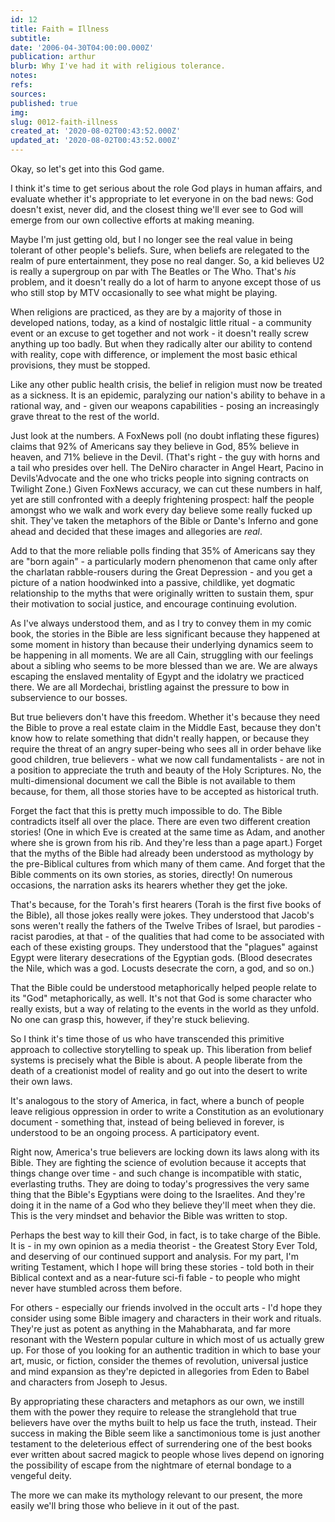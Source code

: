```yaml
---
id: 12
title: Faith = Illness
subtitle: 
date: '2006-04-30T04:00:00.000Z'
publication: arthur
blurb: Why I've had it with religious tolerance.
notes: 
refs: 
sources: 
published: true
img: 
slug: 0012-faith-illness
created_at: '2020-08-02T00:43:52.000Z'
updated_at: '2020-08-02T00:43:52.000Z'
---
```

Okay, so let's get into this God game.

I think it's time to get serious about the role God plays in human affairs, and evaluate whether it's appropriate to let everyone in on the bad news: God doesn't exist, never did, and the closest thing we'll ever see to God will emerge from our own collective efforts at making meaning.

Maybe I'm just getting old, but I no longer see the real value in being tolerant of other people's beliefs. Sure, when beliefs are relegated to the realm of pure entertainment, they pose no real danger. So, a kid believes U2 is really a supergroup on par with The Beatles or The Who. That's *his* problem, and it doesn't really do a lot of harm to anyone except those of us who still stop by MTV occasionally to see what might be playing.

When religions are practiced, as they are by a majority of those in developed nations, today, as a kind of nostalgic little ritual - a community event or an excuse to get together and not work - it doesn't really screw anything up too badly. But when they radically alter our ability to contend with reality, cope with difference, or implement the most basic ethical provisions, they must be stopped.

Like any other public health crisis, the belief in religion must now be treated as a sickness. It is an epidemic, paralyzing our nation's ability to behave in a rational way, and - given our weapons capabilities - posing an increasingly grave threat to the rest of the world.

Just look at the numbers. A FoxNews poll (no doubt inflating these figures) claims that 92% of Americans say they believe in God, 85% believe in heaven, and 71% believe in the Devil. (That's right - the guy with horns and a tail who presides over hell. The DeNiro character in Angel Heart, Pacino in Devils'Advocate and the one who tricks people into signing contracts on Twilight Zone.) Given FoxNews accuracy, we can cut these numbers in half, yet are still confronted with a deeply frightening prospect: half the people amongst who we walk and work every day believe some really fucked up shit. They've taken the metaphors of the Bible or Dante's Inferno and gone ahead and decided that these images and allegories are *real*.

Add to that the more reliable polls finding that 35% of Americans say they are "born again" - a particularly modern phenomenon that came only after the charlatan rabble-rousers during the Great Depression - and you get a picture of a nation hoodwinked into a passive, childlike, yet dogmatic relationship to the myths that were originally written to sustain them, spur their motivation to social justice, and encourage continuing evolution.

As I've always understood them, and as I try to convey them in my comic book, the stories in the Bible are less significant because they happened at some moment in history than because their underlying dynamics seem to be happening in all moments. We are all Cain, struggling with our feelings about a sibling who seems to be more blessed than we are. We are always escaping the enslaved mentality of Egypt and the idolatry we practiced there. We are all Mordechai, bristling against the pressure to bow in subservience to our bosses.

But true believers don't have this freedom. Whether it's because they need the Bible to prove a real estate claim in the Middle East, because they don't know how to relate something that didn't really happen, or because they require the threat of an angry super-being who sees all in order behave like good children, true believers - what we now call fundamentalists - are not in a position to appreciate the truth and beauty of the Holy Scriptures. No, the multi-dimensional document we call the Bible is not available to them because, for them, all those stories have to be accepted as historical truth.

Forget the fact that this is pretty much impossible to do. The Bible contradicts itself all over the place. There are even two different creation stories! (One in which Eve is created at the same time as Adam, and another where she is grown from his rib. And they're less than a page apart.) Forget that the myths of the Bible had already been understood as mythology by the pre-Biblical cultures from which many of them came. And forget that the Bible comments on its own stories, as stories, directly! On numerous occasions, the narration asks its hearers whether they get the joke.

That's because, for the Torah's first hearers (Torah is the first five books of the Bible), all those jokes really were jokes. They understood that Jacob's sons weren't really the fathers of the Twelve Tribes of Israel, but parodies - racist parodies, at that - of the qualities that had come to be associated with each of these existing groups. They understood that the "plagues" against Egypt were literary desecrations of the Egyptian gods. (Blood desecrates the Nile, which was a god. Locusts desecrate the corn, a god, and so on.)

That the Bible could be understood metaphorically helped people relate to its "God" metaphorically, as well. It's not that God is some character who really exists, but a way of relating to the events in the world as they unfold. No one can grasp this, however, if they're stuck believing.

So I think it's time those of us who have transcended this primitive approach to collective storytelling to speak up. This liberation from belief systems is precisely what the Bible is about. A people liberate from the death of a creationist model of reality and go out into the desert to write their own laws.

It's analogous to the story of America, in fact, where a bunch of people leave religious oppression in order to write a Constitution as an evolutionary document - something that, instead of being believed in forever, is understood to be an ongoing process. A participatory event.

Right now, America's true believers are locking down its laws along with its Bible. They are fighting the science of evolution because it accepts that things change over time - and such change is incompatible with static, everlasting truths. They are doing to today's progressives the very same thing that the Bible's Egyptians were doing to the Israelites. And they're doing it in the name of a God who they believe they'll meet when they die. This is the very mindset and behavior the Bible was written to stop.

Perhaps the best way to kill their God, in fact, is to take charge of the Bible. It is - in my own opinion as a media theorist - the Greatest Story Ever Told, and deserving of our continued support and analysis. For my part, I'm writing Testament, which I hope will bring these stories - told both in their Biblical context and as a near-future sci-fi fable - to people who might never have stumbled across them before.

For others - especially our friends involved in the occult arts - I'd hope they consider using some Bible imagery and characters in their work and rituals. They're just as potent as anything in the Mahabharata, and far more resonant with the Western popular culture in which most of us actually grew up. For those of you looking for an authentic tradition in which to base your art, music, or fiction, consider the themes of revolution, universal justice and mind expansion as they're depicted in allegories from Eden to Babel and characters from Joseph to Jesus.

By appropriating these characters and metaphors as our own, we instill them with the power they require to release the stranglehold that true believers have over the myths built to help us face the truth, instead. Their success in making the Bible seem like a sanctimonious tome is just another testament to the deleterious effect of surrendering one of the best books ever written about sacred magick to people whose lives depend on ignoring the possibility of escape from the nightmare of eternal bondage to a vengeful deity.

The more we can make its mythology relevant to our present, the more easily we'll bring those who believe in it out of the past.
